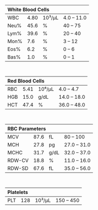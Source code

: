 <table>
  <thead><tr><th colspan="4" style="text-align:left;">White Blood Cells</th></tr></thead>
  <tr><td>WBC</td><td>4.80</td><td>10³/μL</td><td>4.0 – 11.0</td></tr>
  <tr><td>Neu%</td><td>45.6</td><td>%</td><td>40 – 75</td></tr>
  <tr><td>Lym%</td><td>39.6</td><td>%</td><td>20 – 40</td></tr>
  <tr><td>Mon%</td><td>7.6</td><td>%</td><td>3 – 12</td></tr>
  <tr><td>Eos%</td><td>6.2</td><td>%</td><td>0 – 6</td></tr>
  <tr><td>Bas%</td><td>1.0</td><td>%</td><td>0 – 1</td></tr>
</table>
<br/>
<table>
  <thead><tr><th colspan="4" style="text-align:left;">Red Blood Cells</th></tr></thead>
  <tr><td>RBC</td><td>5.41</td><td>10⁶/μL</td><td>4.0 – 4.7</td></tr>
  <tr><td>HGB</td><td>15.0</td><td>g/dL</td><td>14.0 – 18.0</td></tr>
  <tr><td>HCT</td><td>47.4</td><td>%</td><td>36.0 – 48.0</td></tr>
</table>
<br/>
<table>
  <thead><tr><th colspan="4" style="text-align:left;">RBC Parameters</th></tr></thead>
  <tr><td>MCV</td><td>87.6</td><td>fL</td><td>80 – 100</td></tr>
  <tr><td>MCH</td><td>27.8</td><td>pg</td><td>27.0 – 31.0</td></tr>
  <tr><td>MCHC</td><td>31.7</td><td>g/dL</td><td>32.0 – 37.0</td></tr>
  <tr><td>RDW-CV</td><td>18.8</td><td>%</td><td>11.0 – 16.0</td></tr>
  <tr><td>RDW-SD</td><td>67.6</td><td>fL</td><td>35.0 – 56.0</td></tr>
</table>
<br/>
<table>
  <thead><tr><th colspan="4" style="text-align:left;">Platelets</th></tr></thead>
  <tr><td>PLT</td><td>128</td><td>10³/μL</td><td>150 – 450</td></tr>
</table>
